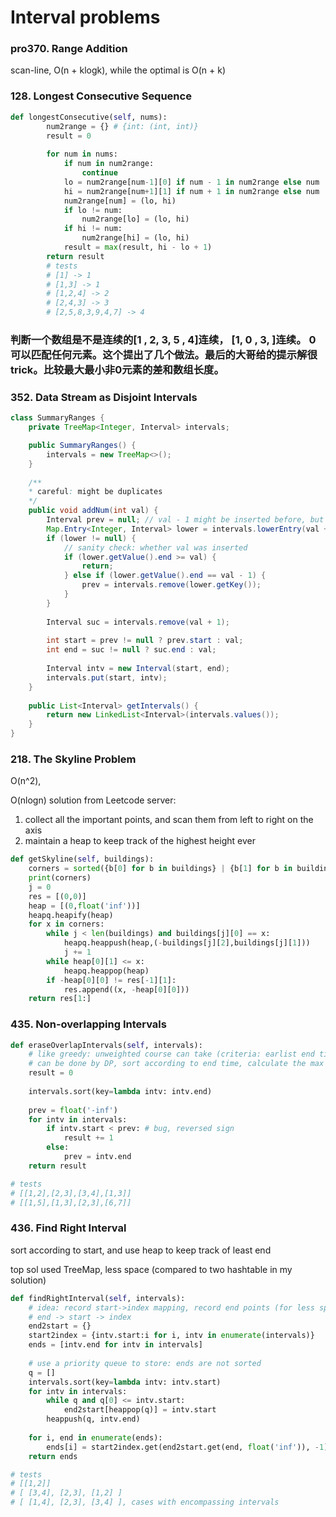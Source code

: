 # Interval problems

###  pro370. Range Addition

scan-line, O\(n + klogk\), while the optimal is O\(n + k\)

### 128. Longest Consecutive Sequence

```python
def longestConsecutive(self, nums):
        num2range = {} # {int: (int, int)}
        result = 0
        
        for num in nums:
            if num in num2range:
                continue
            lo = num2range[num-1][0] if num - 1 in num2range else num
            hi = num2range[num+1][1] if num + 1 in num2range else num
            num2range[num] = (lo, hi)
            if lo != num:
                num2range[lo] = (lo, hi)
            if hi != num:
                num2range[hi] = (lo, hi)
            result = max(result, hi - lo + 1)
        return result                
        # tests
        # [1] -> 1
        # [1,3] -> 1
        # [1,2,4] -> 2
        # [2,4,3] -> 3
        # [2,5,8,3,9,4,7] -> 4
```

### 判断一个数组是不是连续的\[1 , 2, 3, 5 , 4\]连续， \[1, 0 , 3, \]连续。 0可以匹配任何元素。这个提出了几个做法。最后的大哥给的提示解很trick。比较最大最小非0元素的差和数组长度。

### 352. Data Stream as Disjoint Intervals

```java
class SummaryRanges {
    private TreeMap<Integer, Interval> intervals;

    public SummaryRanges() {
        intervals = new TreeMap<>();
    }
    
    /**
    * careful: might be duplicates
    */
    public void addNum(int val) {
        Interval prev = null; // val - 1 might be inserted before, but not as key
        Map.Entry<Integer, Interval> lower = intervals.lowerEntry(val + 1);
        if (lower != null) {
            // sanity check: whether val was inserted
            if (lower.getValue().end >= val) {
                return;
            } else if (lower.getValue().end == val - 1) {
                prev = intervals.remove(lower.getKey());
            }
        }
        
        Interval suc = intervals.remove(val + 1);
        
        int start = prev != null ? prev.start : val;
        int end = suc != null ? suc.end : val;
        
        Interval intv = new Interval(start, end);
        intervals.put(start, intv);
    }
    
    public List<Interval> getIntervals() {
        return new LinkedList<Interval>(intervals.values());
    }
}
```

### 218. The Skyline Problem

O\(n^2\), 



O\(nlogn\) solution from Leetcode server:  
1. collect all the important points, and scan them from left to right on the axis   
2. maintain a heap to keep track of the highest height ever

```python
def getSkyline(self, buildings):
    corners = sorted({b[0] for b in buildings} | {b[1] for b in buildings})
    print(corners)
    j = 0
    res = [(0,0)]
    heap = [(0,float('inf'))]
    heapq.heapify(heap)
    for x in corners:
        while j < len(buildings) and buildings[j][0] == x:
            heapq.heappush(heap,(-buildings[j][2],buildings[j][1]))
            j += 1
        while heap[0][1] <= x:
            heapq.heappop(heap)
        if -heap[0][0] != res[-1][1]:
            res.append((x, -heap[0][0]))
    return res[1:]
```

### 435. Non-overlapping Intervals

```python
def eraseOverlapIntervals(self, intervals):
    # like greedy: unweighted course can take (criteria: earlist end time)
    # can be done by DP, sort according to end time, calculate the max # non-overlapping intervals of the schedule including         # intervals[i].end as the end or ealier, O(n^2) or O(nlogn) with binary search
    result = 0
    
    intervals.sort(key=lambda intv: intv.end)
    
    prev = float('-inf')
    for intv in intervals:
        if intv.start < prev: # bug, reversed sign
            result += 1
        else:
            prev = intv.end
    return result

# tests
# [[1,2],[2,3],[3,4],[1,3]]
# [[1,5],[1,3],[2,3],[6,7]]
```



### 436. Find Right Interval

sort according to start, and use heap to keep track of least end

top sol used TreeMap, less space \(compared to two hashtable in my solution\)

```python
def findRightInterval(self, intervals):
    # idea: record start->index mapping, record end points (for less space), sort by start point
    # end -> start -> index
    end2start = {}
    start2index = {intv.start:i for i, intv in enumerate(intervals)}
    ends = [intv.end for intv in intervals]
    
    # use a priority queue to store: ends are not sorted
    q = []
    intervals.sort(key=lambda intv: intv.start)
    for intv in intervals:
        while q and q[0] <= intv.start:
            end2start[heappop(q)] = intv.start
        heappush(q, intv.end)        
    
    for i, end in enumerate(ends):
        ends[i] = start2index.get(end2start.get(end, float('inf')), -1)
    return ends

# tests
# [[1,2]]
# [ [3,4], [2,3], [1,2] ]
# [ [1,4], [2,3], [3,4] ], cases with encompassing intervals
```



